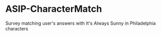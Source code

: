 # ASIP-CharacterMatch
Survey matching user's answers with It's Always Sunny in Philadelphia characters
